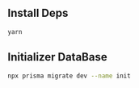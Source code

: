 
## Install Deps

```bash
yarn
```

## Initializer DataBase

```bash
npx prisma migrate dev --name init
```


